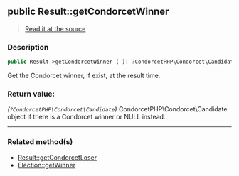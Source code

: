 ## public Result::getCondorcetWinner

> [Read it at the source](https://github.com/julien-boudry/Condorcet/blob/master/src/Result.php#L237)

### Description    

```php
public Result->getCondorcetWinner ( ): ?CondorcetPHP\Condorcet\Candidate
```

Get the Condorcet winner, if exist, at the result time.
    

### Return value:   

*(`?CondorcetPHP\Condorcet\Candidate`)* CondorcetPHP\Condorcet\Candidate object if there is a Condorcet winner or NULL instead.


---------------------------------------

### Related method(s)      

* [Result::getCondorcetLoser](/Docs/ApiReferences/Result%20Class/public%20Result--getCondorcetLoser.md)    
* [Election::getWinner](/Docs/ApiReferences/Election%20Class/public%20Election--getWinner.md)    
